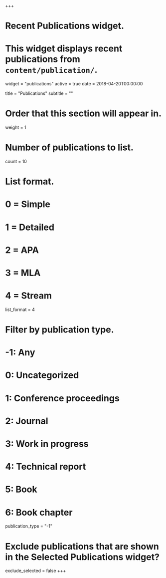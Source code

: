 +++
# Recent Publications widget.
# This widget displays recent publications from `content/publication/`.
widget = "publications"
active = true
date = 2018-04-20T00:00:00

title = "Publications"
subtitle = ""

# Order that this section will appear in.
weight = 1

# Number of publications to list.
count = 10

# List format.
#   0 = Simple
#   1 = Detailed
#   2 = APA
#   3 = MLA
#   4 = Stream
list_format = 4

# Filter by publication type.
# -1: Any
#  0: Uncategorized
#  1: Conference proceedings
#  2: Journal
#  3: Work in progress
#  4: Technical report
#  5: Book
#  6: Book chapter
publication_type = "-1"

# Exclude publications that are shown in the Selected Publications widget?
exclude_selected = false
+++

